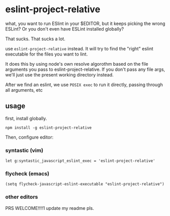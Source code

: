 # eslint-project-relative

what, you want to run ESlint in your $EDITOR, but it keeps picking the wrong
ESLint? Or you don't even have ESLint installed globally?

That sucks. That sucks a lot.

use `eslint-project-relative` instead. It will try to find the "right" eslint
executable for the files you want to lint.

It does this by using node's own resolve algorothm based on the file arguments
you pass to eslint-project-relative. If you don't pass any file args, we'll just
use the present working directory instead.

After we find an eslint, we use `POSIX exec` to run it directly, passing through
all arguments, etc

## usage

first, install globally.

```
npm install -g eslint-project-relative
```

Then, configure editor:

### syntastic (vim)
```vimscript
let g:syntastic_javascript_eslint_exec = 'eslint-project-relative'
```

### flycheck (emacs)
```elisp
(setq flycheck-javascript-eslint-executable "eslint-project-relative")
```

### other editors

PRS WELCOME!!!!1 update my readme pls.
